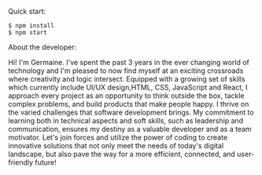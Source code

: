 Quick start:

```
$ npm install
$ npm start
````

About the developer:

Hi! I'm Germaine. I've spent the past 3 years in the ever changing world of technology and I'm pleased to now find myself at an exciting crossroads where creativity and logic intersect. Equipped with a growing set of skills which currently include UI/UX design,HTML, CSS, JavaScript and React, I approach every project as an opportunity to think outside the box, tackle complex problems, and build products that make people happy. I thrive on the varied challenges that software development brings. My commitment to learning both in technical aspects and soft skills, such as leadership and communication, ensures my destiny as a valuable developer and as a team motivator. Let's join forces and utilize the power of coding to create innovative solutions that not only meet the needs of today's digital landscape, but also pave the way for a more efficient, connected, and user-friendly future!

